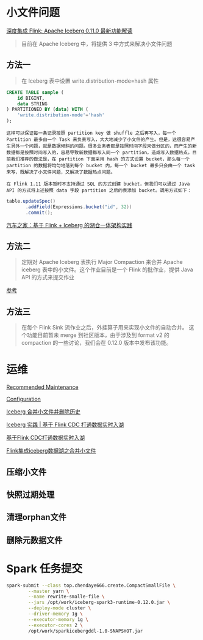 # 小文件问题
[深度集成 Flink: Apache Iceberg 0.11.0 最新功能解读](https://zhuanlan.zhihu.com/p/349420627)

> 目前在 Apache Iceberg 中，将提供 3 中方式来解决小文件问题

## 方法一

>  在 Iceberg 表中设置 write.distribution-mode=hash 属性

```sql
CREATE TABLE sample (
    id BIGINT,
    data STRING
) PARTITIONED BY (data) WITH (
    'write.distribution-mode'='hash'
);
```

```
这样可以保证每一条记录按照 partition key 做 shuffle 之后再写入，每一个 Partition 最多由一个 Task 来负责写入，大大地减少了小文件的产生。但是，这很容易产生另外一个问题，就是数据倾斜的问题。很多业务表都是按照时间字段来做分区的，而产生的新数据都是按照时间写入的，容易导致新数据都写入同一个 partition，造成写入数据热点。目前我们推荐的做法是，在 partition 下面采用 hash 的方式设置 bucket，那么每一个 partition 的数据将均匀地落到每个 bucket 内，每一个 bucket 最多只会由一个 task 来写，既解决了小文件问题，又解决了数据热点问题。

在 Flink 1.11 版本暂时不支持通过 SQL 的方式创建 bucket，但我们可以通过 Java API 的方式将上述按照 data 字段 partition 之后的表添加 bucket。调用方式如下：
```

```java
table.updateSpec()
       .addField(Expressions.bucket("id", 32))
       .commit();
```

[汽车之家：基于 Flink + Iceberg 的湖仓一体架构实践](https://zhuanlan.zhihu.com/p/379561951)

## 方法二

> 定期对 Apache Iceberg 表执行 Major Compaction 来合并 Apache iceberg 表中的小文件。这个作业目前是一个 Flink 的批作业，提供 Java API 的方式来提交作业

[参考](https://github.com/apache/iceberg/blob/master/site/docs/flink.md#rewrite-files-action)


## 方法三

> 在每个 Flink Sink 流作业之后，外挂算子用来实现小文件的自动合并。
> 这个功能目前暂未 merge 到社区版本，由于涉及到 format v2 的 compaction 的一些讨论，我们会在 0.12.0 版本中发布该功能。


# 运维

[Recommended Maintenance](https://iceberg.apache.org/maintenance/)

[Configuration](https://iceberg.apache.org/configuration/#configuration)

[Iceberg 合并小文件并删除历史](https://blog.csdn.net/M283592338/article/details/120769331)

[Iceberg 实践 | 基于 Flink CDC 打通数据实时入湖](https://jishuin.proginn.com/p/763bfbd5bdbe)

[基于Flink CDC打通数据实时入湖](https://www.163.com/dy/article/GC8GAT0A0511FQO9.html)


[Flink集成iceberg数据湖之合并小文件](https://blog.csdn.net/zhangjun5965/article/details/110090578)

## 压缩小文件

## 快照过期处理

## 清理orphan文件

## 删除元数据文件



# Spark 任务提交

```bash
spark-submit --class top.chendaye666.create.CompactSmallFile \
        --master yarn \
        --name rewrite-smalle-file \
        --jars /opt/work/iceberg-spark3-runtime-0.12.0.jar \
        --deploy-mode cluster \
        --driver-memory 1g \
        --executor-memory 1g \
        --executor-cores 2 \
        /opt/work/sparkicebergddl-1.0-SNAPSHOT.jar
```